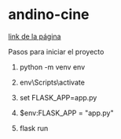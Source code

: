 # andino-cine

[link de la página](https://johnas20.github.io/andino-cine/)

Pasos para iniciar el proyecto

1. python -m venv env

2. env\Scripts\activate 

3. set FLASK_APP=app.py

4. $env:FLASK_APP = "app.py"

5. flask run
